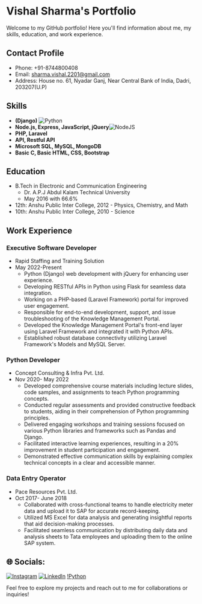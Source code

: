 # Vishal Sharma's Portfolio

Welcome to my GitHub portfolio! Here you'll find information about me, my skills, education, and work experience.

## Contact Profile
- Phone: +91-8744800408
- Email: sharma.vishal.2201@gmail.com
- Address: House no. 61, Nyadar Ganj, Near Central Bank of India, Dadri, 203207(U.P)

## Skills
- **(Django)** ![Python](https://img.shields.io/nostr-band/followers/npub18c556t7n8xa3df2q82rwxejfglw5przds7sqvefylzjh8tjne28qld0we7?style=flat-square&logo=Python&logoColor=Blue&label=Python&labelColor=abcdef&color=blue&cacheSeconds=3600&link=%3Cobject%3E
)
- **Node.js, Express, JavaScript, jQuery**![NodeJS](https://img.shields.io/badge/node.js-6DA55F%2Cfor%20the%20badge%2Cwhite-
)
- **PHP, Laravel**
- **API, Restful API**
- **Microsoft SQL, MySQL, MongoDB**
- **Basic C, Basic HTML, CSS, Bootstrap**

## Education
- B.Tech in Electronic and Communication Engineering
  - Dr. A.P.J Abdul Kalam Technical University
  - May 2016 with 66.6%
- 12th: Anshu Public Inter College, 2012 - Physics, Chemistry, and Math
- 10th: Anshu Public Inter College, 2010 - Science

## Work Experience
### Executive Software Developer
- Rapid Staffing and Training Solution
- May 2022-Present
  - Python (Django) web development with jQuery for enhancing user experience.
  - Developing RESTful APIs in Python using Flask for seamless data integration.
  - Working on a PHP-based (Laravel Framework) portal for improved user engagement.
  - Responsible for end-to-end development, support, and issue troubleshooting of the Knowledge Management Portal.
  - Developed the Knowledge Management Portal's front-end layer using Laravel Framework and integrated it with Python APIs.
  - Established robust database connectivity utilizing Laravel Framework's Models and MySQL Server.

### Python Developer
- Concept Consulting & Infra Pvt. Ltd.
- Nov 2020- May 2022
  - Developed comprehensive course materials including lecture slides, code samples, and assignments to teach Python programming concepts.
  - Conducted regular assessments and provided constructive feedback to students, aiding in their comprehension of Python programming principles.
  - Delivered engaging workshops and training sessions focused on various Python libraries and frameworks such as Pandas and Django.
  - Facilitated interactive learning experiences, resulting in a 20% improvement in student participation and engagement.
  - Demonstrated effective communication skills by explaining complex technical concepts in a clear and accessible manner.

### Data Entry Operator
- Pace Resources Pvt. Ltd.
- Oct 2017- June 2018
  - Collaborated with cross-functional teams to handle electricity meter data and upload it to SAP for accurate record-keeping.
  - Utilized MS Excel for data analysis and generating insightful reports that aid decision-making processes.
  - Facilitated seamless communication by distributing daily data and analysis sheets to Tata employees and uploading them to the online SAP system.
 
## 🌐 Socials:
[![Instagram](https://img.shields.io/badge/Instagram-%23E4405F.svg?logo=Instagram&logoColor=white)](https://instagram.com/wishkaushik2201) [![LinkedIn](https://img.shields.io/badge/LinkedIn-%230077B5.svg?logo=linkedin&logoColor=white)](www.linkedin.com/in/vishal-sharma-964bb2b9) 
[!Python](https://img.shields.io/nostr-band/followers/Python?style=flat-square&logo=Python&logoColor=Blue&label=Python&labelColor=abcdef&color=blue&cacheSeconds=3600&link=%3Cobject%3E)




Feel free to explore my projects and reach out to me for collaborations or inquiries!
